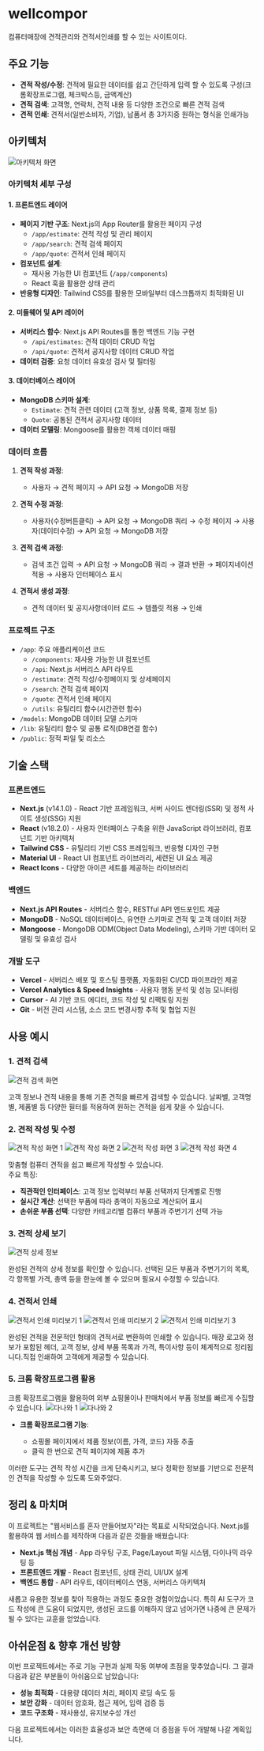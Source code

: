 # wellcompor

컴퓨터매장에 견적관리와 견적서인쇄를 할 수 있는 사이트이다.

## 주요 기능

- **견적 작성/수정**: 견적에 필요한 데이터를 쉽고 간단하게 입력 할 수 있도록 구성(크롬확장프로그램, 체크박스등, 금액계산)
- **견적 검색**: 고객명, 연락처, 견적 내용 등 다양한 조건으로 빠른 견적 검색
- **견적 인쇄**: 견적서(일반소비자, 기업), 납품서 총 3가지중 원하는 형식을 인쇄가능

## 아키텍처

![아키텍처 화면](/public/readme/architecture.png)

### 아키텍처 세부 구성

#### 1. 프론트엔드 레이어

- **페이지 기반 구조**: Next.js의 App Router를 활용한 페이지 구성
  - `/app/estimate`: 견적 작성 및 관리 페이지
  - `/app/search`: 견적 검색 페이지
  - `/app/quote`: 견적서 인쇄 페이지
- **컴포넌트 설계**:
  - 재사용 가능한 UI 컴포넌트 (`/app/components`)
  - React 훅을 활용한 상태 관리
- **반응형 디자인**: Tailwind CSS를 활용한 모바일부터 데스크톱까지 최적화된 UI

#### 2. 미들웨어 및 API 레이어

- **서버리스 함수**: Next.js API Routes를 통한 백엔드 기능 구현
  - `/api/estimates`: 견적 데이터 CRUD 작업
  - `/api/quote`: 견적서 공지사항 데이터 CRUD 작업
- **데이터 검증**: 요청 데이터 유효성 검사 및 필터링

#### 3. 데이터베이스 레이어

- **MongoDB 스키마 설계**:
  - `Estimate`: 견적 관련 데이터 (고객 정보, 상품 목록, 결제 정보 등)
  - `Quote`: 공통된 견적서 공지사항 데이터
- **데이터 모델링**: Mongoose를 활용한 객체 데이터 매핑

### 데이터 흐름

1. **견적 작성 과정**:

   - 사용자 → 견적 페이지 → API 요청 → MongoDB 저장

1. **견적 수정 과정**:

   - 사용자(수정버튼클릭) → API 요청 → MongoDB 쿼리 → 수정 페이지 → 사용자(데이터수정) → API 요청 → MongoDB 저장

1. **견적 검색 과정**:

   - 검색 조건 입력 → API 요청 → MongoDB 쿼리 → 결과 반환 → 페이지네이션 적용 → 사용자 인터페이스 표시

1. **견적서 생성 과정**:
   - 견적 데이터 및 공지사항데이터 로드 → 템플릿 적용 → 인쇄

### 프로젝트 구조

- `/app`: 주요 애플리케이션 코드
  - `/components`: 재사용 가능한 UI 컴포넌트
  - `/api`: Next.js 서버리스 API 라우트
  - `/estimate`: 견적 작성/수정페이지 및 상세페이지
  - `/search`: 견적 검색 페이지
  - `/quote`: 견적서 인쇄 페이지
  - `/utils`: 유틸리티 함수(시간관련 함수)
- `/models`: MongoDB 데이터 모델 스키마
- `/lib`: 유틸리티 함수 및 공통 로직(DB연결 함수)
- `/public`: 정적 파일 및 리소스

## 기술 스택

### 프론트엔드

- **Next.js** (v14.1.0) - React 기반 프레임워크, 서버 사이드 렌더링(SSR) 및 정적 사이트 생성(SSG) 지원
- **React** (v18.2.0) - 사용자 인터페이스 구축을 위한 JavaScript 라이브러리, 컴포넌트 기반 아키텍처
- **Tailwind CSS** - 유틸리티 기반 CSS 프레임워크, 반응형 디자인 구현
- **Material UI** - React UI 컴포넌트 라이브러리, 세련된 UI 요소 제공
- **React Icons** - 다양한 아이콘 세트를 제공하는 라이브러리

### 백엔드

- **Next.js API Routes** - 서버리스 함수, RESTful API 엔드포인트 제공
- **MongoDB** - NoSQL 데이터베이스, 유연한 스키마로 견적 및 고객 데이터 저장
- **Mongoose** - MongoDB ODM(Object Data Modeling), 스키마 기반 데이터 모델링 및 유효성 검사

### 개발 도구

- **Vercel** - 서버리스 배포 및 호스팅 플랫폼, 자동화된 CI/CD 파이프라인 제공
- **Vercel Analytics & Speed Insights** - 사용자 행동 분석 및 성능 모니터링
- **Cursor** - AI 기반 코드 에디터, 코드 작성 및 리팩토링 지원
- **Git** - 버전 관리 시스템, 소스 코드 변경사항 추적 및 협업 지원

## 사용 예시

### 1. 견적 검색

![견적 검색 화면](/public/readme/search.png)

고객 정보나 견적 내용을 통해 기존 견적을 빠르게 검색할 수 있습니다. 날짜별, 고객명별, 제품별 등 다양한 필터를 적용하여 원하는 견적을 쉽게 찾을 수 있습니다.

### 2. 견적 작성 및 수정

![견적 작성 화면 1](/public/readme/estimate-1.png)
![견적 작성 화면 2](/public/readme/estimate-2.png)
![견적 작성 화면 3](/public/readme/estimate-3.png)
![견적 작성 화면 4](/public/readme/estimate-4.png)

맞춤형 컴퓨터 견적을 쉽고 빠르게 작성할 수 있습니다.  
주요 특징:

- **직관적인 인터페이스**: 고객 정보 입력부터 부품 선택까지 단계별로 진행
- **실시간 계산**: 선택한 부품에 따라 총액이 자동으로 계산되어 표시
- **손쉬운 부품 선택**: 다양한 카테고리별 컴퓨터 부품과 주변기기 선택 가능

### 3. 견적 상세 보기

![견적 상세 정보](/public/readme/detail.png)

완성된 견적의 상세 정보를 확인할 수 있습니다. 선택된 모든 부품과 주변기기의 목록, 각 항목별 가격, 총액 등을 한눈에 볼 수 있으며 필요시 수정할 수 있습니다.

### 4. 견적서 인쇄

![견적서 인쇄 미리보기 1](/public/readme/quote-1.png)
![견적서 인쇄 미리보기 2](/public/readme/quote-2.png)
![견적서 인쇄 미리보기 3](/public/readme/quote-3.png)

완성된 견적을 전문적인 형태의 견적서로 변환하여 인쇄할 수 있습니다. 매장 로고와 정보가 포함된 헤더, 고객 정보, 상세 부품 목록과 가격, 특이사항 등이 체계적으로 정리됩니다.직접 인쇄하여 고객에게 제공할 수 있습니다.

### 5. 크롬 확장프로그램 활용

크롬 확장프로그램을 활용하여 외부 쇼핑몰이나 판매처에서 부품 정보를 빠르게 수집할 수 있습니다.
![다나와 1](/public/readme/danawa-1.png)
![다나와 2](/public/readme/danawa-2.png)

- **크롬 확장프로그램 기능**:

  - 쇼핑몰 페이지에서 제품 정보(이름, 가격, 코드) 자동 추출
  - 클릭 한 번으로 견적 페이지에 제품 추가

이러한 도구는 견적 작성 시간을 크게 단축시키고, 보다 정확한 정보를 기반으로 전문적인 견적을 작성할 수 있도록 도와주었다.

## 정리 & 마치며

이 프로젝트는 "웹서비스를 혼자 만들어보자"라는 목표로 시작되었습니다. Next.js를 활용하여 웹 서비스를 제작하며 다음과 같은 것들을 배웠습니다:

- **Next.js 핵심 개념** - App 라우팅 구조, Page/Layout 파일 시스템, 다이나믹 라우팅 등
- **프론트엔드 개발** - React 컴포넌트, 상태 관리, UI/UX 설계
- **백엔드 통합** - API 라우트, 데이터베이스 연동, 서버리스 아키텍처

새롭고 유용한 정보를 찾아 적용하는 과정도 중요한 경험이었습니다. 특히 AI 도구가 코드 작성에 큰 도움이 되었지만, 생성된 코드를 이해하지 않고 넘어가면 나중에 큰 문제가 될 수 있다는 교훈을 얻었습니다.

## 아쉬운점 & 향후 개선 방향

이번 프로젝트에서는 주로 기능 구현과 실제 작동 여부에 초점을 맞추었습니다. 그 결과 다음과 같은 부분들이 아쉬움으로 남았습니다:

- **성능 최적화** - 대용량 데이터 처리, 페이지 로딩 속도 등
- **보안 강화** - 데이터 암호화, 접근 제어, 입력 검증 등
- **코드 구조화** - 재사용성, 유지보수성 개선

다음 프로젝트에서는 이러한 효율성과 보안 측면에 더 중점을 두어 개발해 나갈 계획입니다.
